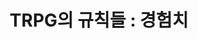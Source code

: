 ---
title: 'TRPG의 규칙들 : 경험치'
description: Docs intro
layout: ../../../layouts/MainLayout.astro
createdAt: "2022-11-11T20:34:17.231Z"
publish: false
---